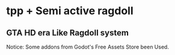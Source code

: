 # tpp + Semi active ragdoll

## GTA HD era Like Ragdoll system

Notice: Some addons from Godot's Free Assets Store been Used.


